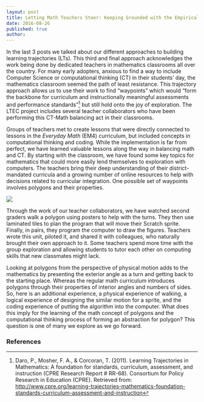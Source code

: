```yaml
---
layout: post
title: Letting Math Teachers Steer: Keeping Grounded with the Empirical Trajectories
date: 2016-08-26
published: true
author: 
---
```


In the last 3 posts we talked about our different approaches to building learning trajectories (LTs). This third and final approach acknowledges the work being done by dedicated teachers in mathematics classrooms all over the country. For many early adopters, anxious to find a way to include Computer Science or computational thinking (CT) in their students’ day, the mathematics classroom seemed the path of least resistance. This trajectory approach allows us to use their work to find “waypoints” which would “form the backbone for curriculum and instructionally meaningful assessments and performance standards”[^fn-daro-2011] but still hold onto the joy of exploration. The LTEC project includes several teacher collaborators who have been performing this CT-Math balancing act in their classrooms.

<!--excerpt-->

Groups of teachers met to create lessons that were directly connected to lessons in the *Everyday Math* (EM4) curriculum, but included concepts in computational thinking and coding. While the implementation is far from perfect, we have learned valuable lessons along the way in balancing math and CT. By starting with the classroom, we have found some key topics for mathematics that could more easily lend themselves to exploration with computers. The teachers bring their deep understanding of their district-mandated curricula and a growing number of online resources to help with decisions related to curricular integration. One possible set of waypoints involves polygons and their properties.  

![](https://dl.dropboxusercontent.com/u/7093695/IMG_1189.JPG)

Through the work of our teacher collaborators, we have watched second graders walk a polygon using posters to help with the turns. They then use laminated tiles to plan the program that will move their Scratch sprite. Finally, in pairs, they program the computer to draw the figures. Teachers wrote this unit, piloted it, and shared it with colleagues, who naturally brought their own approach to it. Some teachers spend more time with the group exploration and allowing students to tutor each other on computing skills that new classmates might lack. 

Looking at polygons from the perspective of physical motion adds to the mathematics by presenting the exterior angle as a turn and getting back to the starting place. Whereas the regular math curriculum introduces polygons through their properties of interior angles and numbers of sides. So, here is an additional experience, a physical experience of walking, a logical experience of designing the similar motion for a sprite, and the coding experience of putting the algorithm into the computer. What does this imply for the learning of the math concept of polygons and the computational thinking process of forming an abstraction for polygon? This question is one of many we explore as we go forward.  


### References ###

[^fn-daro-2011]:Daro, P., Mosher, F. A., & Corcoran, T. (2011). Learning Trajectories in Mathematics: A foundation for standards, curriculum, assessment, and instruction (CPRE Research Report # RR-68). Consortium for Policy Research in Education (CPRE).  Retrieved from: http://www.cpre.org/learning-trajectories-mathematics-foundation-standards-curriculum-assessment-and-instruction   


